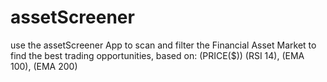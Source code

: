 # assetScreener
use the assetScreener App to scan and filter the Financial Asset Market to find the best trading opportunities, based on: (PRICE($)) (RSI 14), (EMA 100), (EMA 200)
